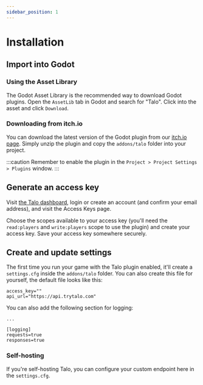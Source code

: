 ```yaml
---
sidebar_position: 1
---
```


# Installation

## Import into Godot

### Using the Asset Library

The Godot Asset Library is the recommended way to download Godot plugins. Open the `AssetLib` tab in Godot and search for "Talo". Click into the asset and click `Download`.

### Downloading from itch.io

You can download the latest version of the Godot plugin from our [itch.io page](https://sleepystudios.itch.io/talo-godot). Simply unzip the plugin and copy the `addons/talo` folder into your project.

:::caution
Remember to enable the plugin in the `Project > Project Settings > Plugins` window.
:::

## Generate an access key

Visit [the Talo dashboard](https://dashboard.trytalo.com), login or create an account (and confirm your email address), and visit the Access Keys page.

Choose the scopes available to your access key (you'll need the `read:players` and `write:players` scope to use the plugin) and create your access key.
Save your access key somewhere securely.

## Create and update settings

The first time you run your game with the Talo plugin enabled, it'll create a `settings.cfg` inside the `addons/talo` folder. You can also create this file for yourself, the default file looks like this:

```gdscript title="addons/talo/settings.cfg"
access_key=""
api_url="https://api.trytalo.com"
```

You can also add the following section for logging:
```gdscript title="addons/talo/settings.cfg"
...

[logging]
requests=true
responses=true
```

### Self-hosting

If you're self-hosting Talo, you can configure your custom endpoint here in the `settings.cfg`.
